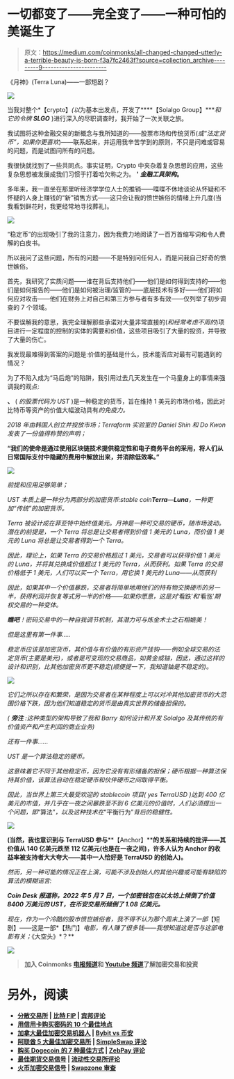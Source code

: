 # 一切都变了——完全变了——一种可怕的美诞生了

> 原文：<https://medium.com/coinmonks/all-changed-changed-utterly-a-terrible-beauty-is-born-f3a7fc2463f?source=collection_archive---------9----------------------->

《月神》(Terra Luna)——一部短剧？

![](img/9bf91515ae17ef2d00c1b33929ab1b2a.png)

当我对整个*【crypto】*(以*为基本出发点，开发了****【Solalgo Group】****和它的令牌* ***SLGO*** )进行深入的尽职调查时，我开始了一次关联之旅。

我试图将这种金融交易的新概念与我所知道的——股票市场和传统货币(*或“法定货币”，如果你更喜欢*)——联系起来，并运用我辛苦学到的原则，不只是问难或容易的问题，而是试图问所有的问题。

我很快就找到了一些共同点。事实证明，Crypto 中夹杂着复杂思想的应用，这些复杂思想被发展成我们习惯于打着哈欠称之为。 **' *金融工具架构*。**

多年来，我一直坐在那里听经济学学位人士的推销——喋喋不休地谈论从怀疑和不怀疑的人身上赚钱的“新”销售方式——这只会让我的愤世嫉俗的情绪上升几度(当我看到鲜花时，我更经常地寻找葬礼)。

![](img/461779404ef60164aa66bdec7ef18b1c.png)

“稳定币”的出现吸引了我的注意力，因为我费力地阅读了一百万首缩写词和令人费解的白皮书。

所以我问了这些问题，所有的问题——不是特别问任何人，而是问我自己好奇的愤世嫉俗。

首先，我研究了实质问题——谁在背后支持他们——他们是如何得到支持的——他们是如何报告的——他们是如何被治理/监管的——底层技术有多好——他们将如何应对攻击——他们在财务上对自己和第三方参与者有多有效——仅列举了初步调查的 7 个领域。

不要误解我的意思，我完全理解那些承诺对大量非常直接的(*和经常考虑不周的*)项目进行一定程度的控制的实体的需要和价值，这些项目吸引了大量的投资，并导致了大量的伤亡。

我发现最难得到答案的问题是:价值的基础是什么，技术能否应对最有可能遇到的情况？

为了不陷入成为“马后炮”的陷阱，我引用过去几天发生在一个马童身上的事情来强调我的观点:

**、** ( *的股票代码为 UST* )是一种稳定的货币，旨在维持 1 美元的市场价格，因此对比特币等资产的价值大幅波动具有*的免疫力。*

*2018 年由韩国人创立并投放市场；Terraform 实验室的 Daniel Shin 和 Do Kwon 发表了一份值得称赞的声明；*

**“我们的使命是通过使用区块链技术提供稳定性和电子商务平台的采用，将人们从日常国际支付中隐藏的费用中解放出来，并消除低效率。”**

*![](img/ba9ddbe7bc025c6600e5b826d3adfa30.png)*

*前提和应用足够简单；*

*UST 本质上是一种分为两部分的加密货币:stable coin**Terra**—**Luna**，一种更加“传统”的加密货币。*

*Terra 被设计成在菲亚特中始终值美元。月神是一种可交易的硬币，随市场波动。潜在的前提是，一个 Terra 将总是让交易者得到价值 1 美元的 Luna，而价值 1 美元的 Luna 将总是让交易者得到一个 Terra。*

*因此，理论上，如果 Terra 的交易价格超过 1 美元，交易者可以获得价值 1 美元的 Luna，并将其兑换成价值超过 1 美元的 Terra，从而获利。如果 Terra 的交易价格低于 1 美元，人们可以买一个 Terra，用它换 1 美元的 Luna——从而获利*

*因此，如果其中一个价值暴跌，交易者将简单地用他们的持有物交换硬币的另一半，获得利润并恢复等式另一半的价格——如果你愿意，这是对*‘看跌’*和*‘看涨’*期权交易的一种变体。*

***瞧吧**！密码交易中的一种自我调节机制，其潜力可与炼金术士之石相媲美！*

*但是这里有第一件事…..*

*稳定币应该是加密货币，其价值与有价值的有形资产挂钩——例如全球交易的法定货币(主要是美元)，或者是可变现的交易商品，如黄金或铀，因此，通过这样的设计和识别，比其他加密货币更不稳定(顺便提一下，我知道铀是不稳定的)。*

*![](img/d647ee2f2912c3fa1883a9e31fad4d0d.png)*

*它们之所以存在和繁荣，是因为交易者在某种程度上可以对冲其他加密货币的大范围价格下跌，因为他们知道稳定的货币是由真实世界的储备担保的。*

**(* ***旁注*** *:这种类型的架构导致了我和 Barry 如何设计和开发 Solalgo 及其传统的有价值资产和产生利润的商业业务)**

*还有一件事……*

*UST 是一个算法稳定的硬币。*

*这意味着它不同于其他稳定币，因为它没有有形储备的担保；硬币根据一种算法保持其价值，该算法自动在稳定硬币和伙伴硬币之间取得平衡。*

*因此，当世界上第三大最受欢迎的 stablecoin 项目( *yes TerraUSD* )达到 400 亿美元的市值，并几乎在一夜之间暴跌至不到 6 亿美元的价值时，人们必须提出一个问题，即*“算法”*，以及这种技术在*“平衡行为”*背后的稳健性。*

*![](img/0618f5573d05bdb4a32c155b0b88365b.png)*

**(当然，我也意识到与 TerraUSD 参与****【Anchor】****的关系和持续的批评——其价值从 140 亿美元跌至 112 亿美元(也是在一夜之间)，许多人认为 Anchor 的收益率被支持者大大夸大——其中一人恰好是 TerraUSD 的创始人)。**

*然而，另一种可能的情况正在上演，可能不涉及创始人的其他兴趣或可能有缺陷的算法的模糊谣言:*

***Coin Desk 报道称，2022 年 5 月 7 日，一个加密钱包在以太坊上倾倒了价值 8400 万美元的 UST，在币安交易所倾倒了 1.08 亿美元。***

*现在，作为一个冷酷的股市愤世嫉俗者，我不得不认为那个周末上演了一部*【短剧】——这是一部*【热门】*电影，有人赚了很多钱——我想知道这是否与这部电影有关；*《大空头》*？**

**![](img/3e2eda672971eb30b81fa4bd68baa940.png)**

> **加入 Coinmonks [电报频道](https://t.me/coincodecap)和 [Youtube 频道](https://www.youtube.com/c/coinmonks/videos)了解加密交易和投资**

# **另外，阅读**

*   **[分散交易所](https://coincodecap.com/what-are-decentralized-exchanges) | [比特 FIP](https://coincodecap.com/bitbns-fip) | [宾邦评论](https://coincodecap.com/bingbon-review)**
*   **[用信用卡购买密码的 10 个最佳地点](https://coincodecap.com/buy-crypto-with-credit-card)**
*   **[加拿大最佳加密交易机器人](https://coincodecap.com/5-best-crypto-trading-bots-in-canada) | [Bybit vs 币安](https://coincodecap.com/bybit-binance-moonxbt)**
*   **[阿联酋 5 大最佳加密交易所](https://coincodecap.com/best-crypto-exchanges-in-uae) | [SimpleSwap 评论](https://coincodecap.com/simpleswap-review)**
*   **[购买 Dogecoin 的 7 种最佳方式](https://coincodecap.com/ways-to-buy-dogecoin) | [ZebPay 评论](https://coincodecap.com/zebpay-review)**
*   **[最佳期货交易信号](https://coincodecap.com/futures-trading-signals) | [流动性交易所评论](https://coincodecap.com/liquid-exchange-review)**
*   **[火币加密交易信号](https://coincodecap.com/huobi-crypto-trading-signals) | [Swapzone 审查](/coinmonks/swapzone-review-crypto-exchange-data-aggregator-e0ad78e55ed7)**
